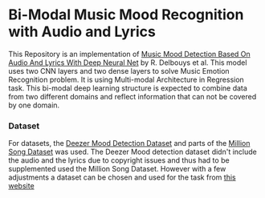 # Bi-Modal Music Mood Recognition with Audio and Lyrics

This Repository is an implementation of [Music Mood Detection Based On Audio And Lyrics With Deep Neural Net](http://ismir2018.ircam.fr/doc/pdfs/99_Paper.pdf) by R. Delbouys et al. This model uses two CNN layers and two dense layers to solve Music Emotion Recognition problem. It is using Multi-modal Architecture in Regression task. This bi-modal deep learning structure is expected to combine data from two different domains and reflect information that can not be covered by one domain.

### Dataset

For datasets, the [Deezer Mood Detection Dataset](https://github.com/deezer/deezer_mood_detection_dataset) and parts of the [Million Song Dataset](http://millionsongdataset.com/) was used. The Deezer Mood detection dataset didn't include the audio and the lyrics due to copyright issues and thus had to be supplemented used the Million Song Dataset. However with a few adjustments a dataset can be chosen and used for the task from [this website](http://mir.dei.uc.pt/downloads.html)
